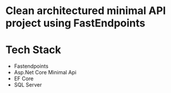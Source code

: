 # Clean architectured minimal API project using FastEndpoints

# Tech Stack
<ul>
  <li>Fastendpoints</li>
  <li>Asp.Net Core Minimal Api</li>
  <li>EF Core</li>
  <li>SQL Server</li>
</ul>
